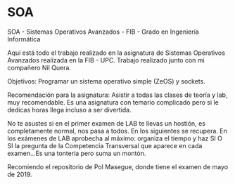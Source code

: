 # SOA
SOA - Sistemas Operativos Avanzados - FIB - Grado en Ingeniería Informática

Aqui está todo el trabajo realizado en la asignatura de Sistemas Operativos Avanzados realizada en la FIB - UPC.
Trabajo realizado junto con mi compañero Nil Quera.

Objetivos: Programar un sistema operativo simple (ZeOS) y sockets.

Recomendación para la asignatura:
Asistir a todas las clases de teoría y lab, muy recomendable. Es una asignatura con temario complicado pero si le dedicas horas llega incluso a ser divertida.

No te asustes si en el primer examen de LAB te llevas un hostión, es completamente normal, nos pasa a todos. En los siguientes se recupera.
En los exámenes de LAB aprobecha al máximo: organiza el tiempo y haz SI O SI la pregunta de la Competencia Transversal que aparece en cada examen...Es una tontería pero suma un montón.

Recomiendo el repositorio de Pol Masegue, donde tiene el  examen de mayo de 2019.
